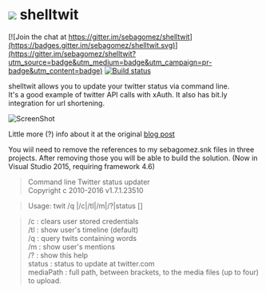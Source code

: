 ![](https://pbs.twimg.com/client_application_images/54927/shelltwit.png)
shelltwit
=========

[![Join the chat at https://gitter.im/sebagomez/shelltwit](https://badges.gitter.im/sebagomez/shelltwit.svg)](https://gitter.im/sebagomez/shelltwit?utm_source=badge&utm_medium=badge&utm_campaign=pr-badge&utm_content=badge)
[![Build status](https://ci.appveyor.com/api/projects/status/1m0mqeskgew1ry4o?svg=true)](https://ci.appveyor.com/project/sebagomez/shelltwit)

shelltwit allows you to update your twitter status via command line.   
It's a good example of twitter API calls with xAuth. It also has bit.ly integration for url shortening.

![ScreenShot](http://farm9.staticflickr.com/8363/8319299202_9282a7e6ed.jpg)


Little more (?) info about it at the original [blog post](http://sgomez.blogspot.com/2010/06/introducing-shelltwit.html)

You wiil need to remove the references to my sebagomez.snk files in three projects. After removing those you will be able to build the solution. (Now in Visual Studio 2015, requiring framework 4.6)


> Command line Twitter status updater  
> Copyright c 2010-2016 v1.7.1.23510

> Usage: twit /q <query>|/c|/tl|/m|/?|status [<mediaPath>]

>/c              : clears user stored credentials  
>/tl             : show user's timeline (default)  
>/q              : query twits containing words  
>/m              : show user's mentions  
>/?              : show this help  
>status          : status to update at twitter.com  
>mediaPath       : full path, between brackets, to the media files (up to four) to upload.